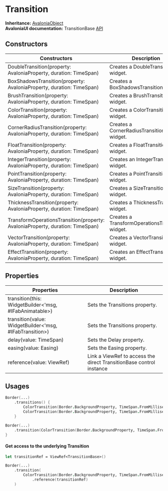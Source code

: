 # Transition

**Inheritance:** [AvaloniaObject](https://reference.avaloniaui.net/api/Avalonia/AvaloniaObject/)\
**AvaloniaUI documentation:** TransitionBase [API](https://reference.avaloniaui.net/api/Avalonia.Animation/Transition\_1/)

## Constructors

| Constructors                                                                  | Description                                     |
| ----------------------------------------------------------------------------- | ----------------------------------------------- |
| DoubleTransition(property: AvaloniaProperty, duration: TimeSpan)              | Creates a DoubleTransition widget.              |
| BoxShadowsTransition(property: AvaloniaProperty, duration: TimeSpan)          | Creates a BoxShadowsTransition widget.          |
| BrushTransition(property: AvaloniaProperty, duration: TimeSpan)               | Creates a BrushTransition widget.               |
| ColorTransition(property: AvaloniaProperty, duration: TimeSpan)               | Creates a ColorTransition widget.               |
| CornerRadiusTransition(property: AvaloniaProperty, duration: TimeSpan)        | Creates a CornerRadiusTransition widget.        |
| FloatTransition(property: AvaloniaProperty, duration: TimeSpan)               | Creates a FloatTransition widget.               |
| IntegerTransition(property: AvaloniaProperty, duration: TimeSpan)             | Creates an IntegerTransition widget.            |
| PointTransition(property: AvaloniaProperty, duration: TimeSpan)               | Creates a PointTransition widget.               |
| SizeTransition(property: AvaloniaProperty, duration: TimeSpan)                | Creates a SizeTransition widget.                |
| ThicknessTransition(property: AvaloniaProperty, duration: TimeSpan)           | Creates a ThicknessTransition widget.           |
| TransformOperationsTransition(property: AvaloniaProperty, duration: TimeSpan) | Creates a TransformOperationsTransition widget. |
| VectorTransition(property: AvaloniaProperty, duration: TimeSpan)              | Creates a VectorTransition widget.              |
| EffectTransition(property: AvaloniaProperty, duration: TimeSpan)              | Creates an EffectTransition widget.             |

## Properties

| Properties                                              | Description                                                         |
| ------------------------------------------------------- | ------------------------------------------------------------------- |
| transition(this: WidgetBuilder<'msg, #IFabAnimatable>)  | Sets the Transitions property.                                      |
| transition(value: WidgetBuilder<'msg, #IFabTransition>) | Sets the Transitions property.                                      |
| delay(value: TimeSpan)                                  | Sets the Delay property.                                            |
| easing(value: Easing)                                   | Sets the Easing property.                                           |
| reference(value: ViewRef)                               | Link a ViewRef to access the direct TransitionBase control instance |

## Usages

```fsharp
Border(...)
    .transitions() {
        ColorTransition(Border.BackgroundProperty, TimeSpan.FromMilliseconds(200.))
        ColorTransition(Border.BackgroundProperty, TimeSpan.FromMilliseconds(200.))
    }

Border(...)
    .transition(ColorTransition(Border.BackgroundProperty, TimeSpan.FromMilliseconds(200.)))
}
```

#### Get access to the underlying Transition

```fsharp
let transitionRef = ViewRef<TransitionBase>()

Border(...)
    .transition(
        ColorTransition(Border.BackgroundProperty, TimeSpan.FromMilliseconds(200.))
            .reference(transitionRef)
    )
```
